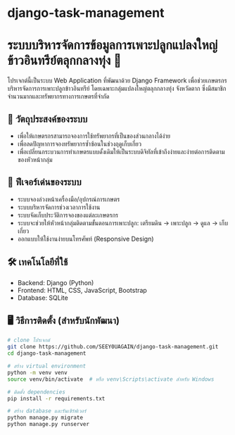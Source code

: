 # django-task-management
# ระบบบริหารจัดการข้อมูลการเพาะปลูกแปลงใหญ่ข้าวอินทรีย์ตลุกกลางทุ่ง 🌾

โปรเจกต์นี้เป็นระบบ Web Application ที่พัฒนาด้วย Django Framework เพื่อช่วยเกษตรกรบริหารจัดการการเพาะปลูกข้าวอินทรีย์ โดยเฉพาะกลุ่มแปลงใหญ่ตลุกกลางทุ่ง จังหวัดตาก ซึ่งมีสมาชิกจำนวนมากและทรัพยากรทางการเกษตรที่จำกัด

## 🎯 วัตถุประสงค์ของระบบ

- เพื่อให้เกษตรกรสามารถจองการใช้ทรัพยากรที่เป็นของส่วนกลางได้ง่าย
- เพื่อลดปัญหาการจองทรัพยากรซ้ำซ้อนในช่วงฤดูเก็บเกี่ยว
- เพื่อเปลี่ยนกระบวนการทำเกษตรแบบดั้งเดิมให้เป็นระบบดิจิทัลที่เข้าถึงง่ายและง่ายต่อการติดตามของหัวหน้ากลุ่ม

## 🚜 ฟีเจอร์เด่นของระบบ

- ระบบจองล่วงหน้าเครื่องมือ/อุปกรณ์การเกษตร
- ระบบบริหารจัดการช่วงเวลาการใช้งาน
- ระบบจัดเก็บประวัติการจองของแต่ละเกษตรกร
- ระบบจะช่วยให้หัวหน้ากลุ่มติดตามขั้นตอนการเพาะปลูก: เตรียมดิน → เพาะปลูก → ดูแล → เก็บเกี่ยว 
- ออกแบบให้ใช้งานง่ายบนโทรศัพท์ (Responsive Design)

## 🛠 เทคโนโลยีที่ใช้

- Backend: Django (Python)
- Frontend: HTML, CSS, JavaScript, Bootstrap
- Database: SQLite

## 🖥 วิธีการติดตั้ง (สำหรับนักพัฒนา)

```bash
# clone โปรเจกต์
git clone https://github.com/SEEY0UAGAIN/django-task-management.git
cd django-task-management

# สร้าง virtual environment
python -m venv venv
source venv/bin/activate  # หรือ venv\Scripts\activate สำหรับ Windows

# ติดตั้ง dependencies
pip install -r requirements.txt

# สร้าง database และรันเซิร์ฟเวอร์
python manage.py migrate
python manage.py runserver
